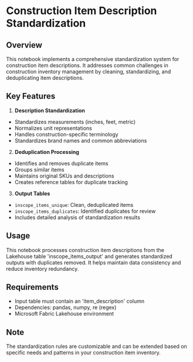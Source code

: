 # Construction Item Description Standardization

## Overview
This notebook implements a comprehensive standardization system for construction item descriptions. It addresses common challenges in construction inventory management by cleaning, standardizing, and deduplicating item descriptions.

## Key Features
1. **Description Standardization**
  - Standardizes measurements (inches, feet, metric)
  - Normalizes unit representations
  - Handles construction-specific terminology
  - Standardizes brand names and common abbreviations

2. **Deduplication Processing**
  - Identifies and removes duplicate items
  - Groups similar items
  - Maintains original SKUs and descriptions
  - Creates reference tables for duplicate tracking

3. **Output Tables**
  - `inscope_items_unique`: Clean, deduplicated items
  - `inscope_items_duplicates`: Identified duplicates for review
  - Includes detailed analysis of standardization results

## Usage
This notebook processes construction item descriptions from the Lakehouse table 'inscope_items_output' and generates standardized outputs with duplicates removed. It helps maintain data consistency and reduce inventory redundancy.

## Requirements
- Input table must contain an 'item_description' column
- Dependencies: pandas, numpy, re (regex)
- Microsoft Fabric Lakehouse environment

## Note
The standardization rules are customizable and can be extended based on specific needs and patterns in your construction item inventory.